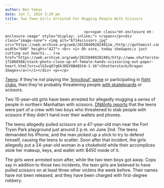 ```yaml
---
author: Ben Yakas
date: Jun 7, 2014 3:20 pm
title: Two Teen Girls Arrested For Mugging People With Scissors
---
```


	
										<p><span class="mt-enclosure mt-enclosure-image" style="display: inline;"> </span></p><div class="image-none"> <img alt="6714scissors.jpg" src="https://web.archive.org/web/20150409202401im_/http://gothamist.com/attachments/byakas/6714scissors.jpg" width="640" height="427"> <br> <i> Oh sure, today she&apos;s just cutting out hearts... (<a href="https://web.archive.org/web/20150409202401/http://www.shutterstock.com/pic-172868588/stock-photo-close-up-of-female-hands-scissoring-out-paper-heart.html?src=zlG3vqO7q6hJDEV9B4Q5tA-1-16">Shutterstock/Dragon Images</a>)</i></div> <p></p>

<p><a href="https://web.archive.org/web/20150409202401/http://gothamist.com/tags/teens">Teens</a>: if they&apos;re not playing the <a href="https://web.archive.org/web/20150409202401/http://gothamist.com/tags/knockout">&apos;knockout&apos; game</a> or participating in <a href="https://web.archive.org/web/20150409202401/http://gothamist.com/2014/05/23/police_investigating_alleged_fort_g.php">fight clubs</a>, then they&apos;re probably threatening people <a href="https://web.archive.org/web/20150409202401/http://gothamist.com/2013/11/13/teens_brutally_beat_lower_east_side.php">with skateboards</a> or scissors.</p>

<p>Two 15-year-old girls have been arrested for allegedly mugging a series of people in northern Manhattan with scissors. <a href="https://web.archive.org/web/20150409202401/http://www.dnainfo.com/new-york/20140607/washington-heights/scissors-wielding-teen-girls-arrested-for-muggings-uptown-park">DNAInfo reports</a> that the teens were part of a crew with two boys who threatened to stab people with scissors if they didn&apos;t hand over their wallets and phones. </p>

<p>The teens allegedly pulled scissors on a 47-year-old man near the Fort Tryon Park playground just around 2 p.m. on June 2nd. The teens demanded his iPhone, and the man picked up a stick to try to defend himself, causing the teens to scatter. Soon after that incident, the girls allegedly put a 24-year-old woman in a chokehold while their accomplices stole her makeup, keys, and wallet with $450 inside of it. </p>

<p>The girls were arrested soon after, while the two teen boys got away. Cops say in addition to those two incidents, the teen girls are believed to have pulled scissors on at least three other victims the week before. Their names have not been released, and they have been charged with first-degree robbery. </p>					
										
									
				
